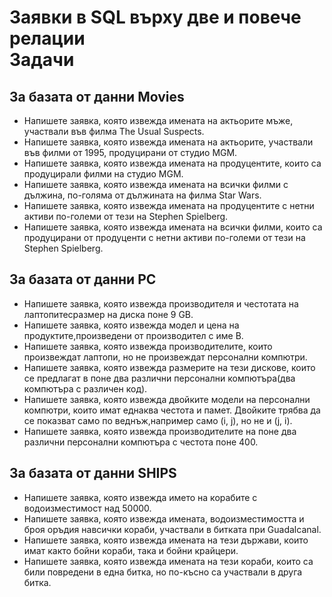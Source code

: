 # Заявки в SQL върху две и повече релации<br/>Задачи<br/>

## За базата от данни Movies
 - Напишете заявка, която извежда имената на актьорите мъже, участвали във филма The Usual Suspects.
 - Напишете заявка, която извежда имената на актьорите, участвали във филми от 1995, продуцирани от студио MGM.
 - Напишете  заявка,  която  извежда  имената  на  продуцентите,  които  са продуцирали филми на студио MGM.
 - Напишете  заявка,  която  извежда  имената  на  всички  филми  с  дължина,  по-голяма от дължината на филма Star Wars.
 - Напишете заявка, която извежда имената на продуцентите с нетни активи по-големи от тези на Stephen Spielberg.
 - Напишете  заявка,  която  извежда  имената  на  всички  филми,  които  са продуцирани  от  продуценти  с  нетни  активи  по-големи  от  тези  на Stephen Spielberg.

## За базата от данни PC
 - Напишете заявка, която извежда производителя и честотата на лаптопитесразмер на диска поне 9 GB.
 - Напишете заявка, която извежда модел и цена на продуктите,произведени от производител с име B.
 - Напишете заявка, която извежда производителите, които произвеждат лаптопи, но не произвеждат персонални компютри.
 - Напишете заявка, която извежда размерите на тези дискове, които се предлагат в поне два различни персонални компютъра(два компютъра с различен код).
 - Напишете заявка, която извежда двойките модели на персонални компютри, които имат еднаква честота и памет. Двойките трябва да се показват само по веднъж,например само (i, j), но не и (j, i).
 - Напишете  заявка,  която  извежда  производителите  на  поне  два  различни персонални компютъра с честота поне 400.

## За базата от данни SHIPS
 - Напишете заявка, която извежда името на корабите с водоизместимост над 50000.
 - Напишете заявка, която извежда имената, водоизместимостта и броя оръдия навсички кораби, участвали в битката при Guadalcanal.
 - Напишете заявка, която извежда имената на тези държави, които имат както бойни кораби, така и бойни крайцери.
 - Напишете  заявка,  която  извежда  имената  на  тези  кораби,  които  са  били повредени в една битка, но по-късно са участвали в друга битка.
